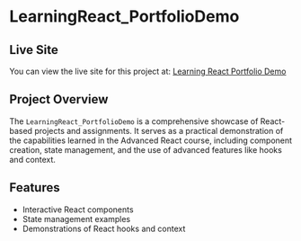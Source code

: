 
# LearningReact_PortfolioDemo

## Live Site

You can view the live site for this project at: [Learning React Portfolio Demo](https://hribu.github.io/LearningReact_PortfolioDemo/)

## Project Overview

The `LearningReact_PortfolioDemo` is a comprehensive showcase of React-based projects and assignments. It serves as a practical demonstration of the capabilities learned in the Advanced React course, including component creation, state management, and the use of advanced features like hooks and context.

## Features

- Interactive React components
- State management examples
- Demonstrations of React hooks and context

